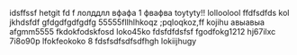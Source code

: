idsffssf
hetgit fd f 
лолддлл
вфафа
1
фвафва
toytyty!!
lolloolool
ffdfsdfds
kol
jkhdsfdf
gfdgdfgdfgdfg
55555fllhlhkoqz
;pqloqkoz,ff
kojihu
авыавыа
аfgmm5555
fkdokfodskfosd
loko45ko
fdsfdfdsfsf
fgodfokg1212
hj67ilxc
7i8o90p
lfokfeokoko
8
fdsfsdfsdfsdfhgh
lokiijhugy
